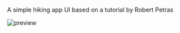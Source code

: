 
A simple hiking app UI based on a tutorial by Robert Petras


![preview](https://github.com/hasan-hm1/hiking/blob/main/preview2.gif)


